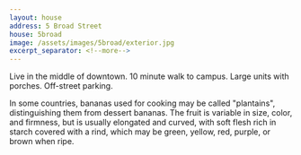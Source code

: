 ```yaml
---
layout: house
address: 5 Broad Street
house: 5broad
image: /assets/images/5broad/exterior.jpg
excerpt_separator: <!--more-->
---
```


Live in the middle of downtown. 10 minute walk to campus. Large units with porches. Off-street parking.

<!--more-->

In some countries, bananas used for cooking may be called "plantains",
distinguishing them from dessert bananas. The fruit is variable in size, color,
and firmness, but is usually elongated and curved, with soft flesh rich in
starch covered with a rind, which may be green, yellow, red, purple, or brown
when ripe.
